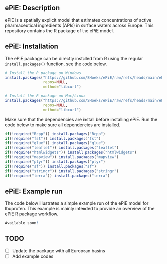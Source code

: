 ## ePiE: Description
ePiE is a spatially explicit model that estimates concentrations of active pharmaceutical ingredients (APIs) in surface waters across Europe. This repository contains the R package of the ePiE model. 

## ePiE: Installation

The ePiE package can be directly installed from R using the regular `install.packages()` function, see the code below.

``` r
# Install the R package on Windows
install.packages("https://github.com/SHoeks/ePiE/raw/refs/heads/main/ePiE_1.21.zip", 
                 repos=NULL, 
                 method="libcurl")

# Install the R package on Mac/Linux
install.packages("https://github.com/SHoeks/ePiE/raw/refs/heads/main/ePiE_1.21.tar.gz", 
                 repos=NULL, 
                 method="libcurl")
```

Make sure that the dependencies are install before installing ePiE. Run the code below to make sure all dependencies are installed.

``` r
if(!require("Rcpp")) install.packages("Rcpp")
if(!require("fst")) install.packages("fst")
if(!require("glue")) install.packages("glue")
if(!require("leaflet")) install.packages("leaflet")
if(!require("htmlwidgets")) install.packages("htmlwidgets")
if(!require("mapview")) install.packages("mapview")
if(!require("plyr")) install.packages("plyr")
if(!require("sf")) install.packages("sf")
if(!require("stringr")) install.packages("stringr")
if(!require("terra")) install.packages("terra")
```

## ePiE: Example run

The code below illustrates a simple example run of the ePiE model for Ibuprofen. This example is mainly intended to provide an overview of the ePiE R package workflow.

```r
Available soon!
```

## TODO

- [ ] Update the package with all European basins
- [ ] Add example codes
